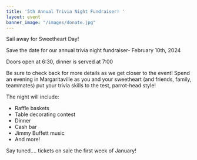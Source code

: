 ```yaml
---
title: '5th Annual Trivia Night Fundraiser! '
layout: event
banner_image: "/images/donate.jpg"
---
```


Sail away for Sweetheart Day!

Save the date for our annual trivia night fundraiser- February 10th, 2024

Doors open at 6:30, dinner is served at 7:00

Be sure to check back for more details as we get closer to the event! Spend an evening in Margaritaville as you and your sweetheart (and friends, family, teammates) put your trivia skills to the test, parrot-head style!

The night will include:

* Raffle baskets
* Table decorating contest&nbsp;
* Dinner
* Cash bar
* Jimmy Buffett music&nbsp;
* And more!

Say tuned.... tickets on sale the first week of January!
